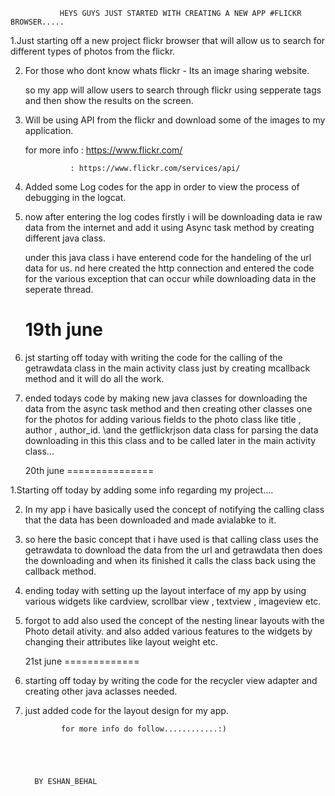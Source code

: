 

               HEYS GUYS JUST STARTED WITH CREATING A NEW APP #FLICKR BROWSER.....

1.Just starting off a new project flickr browser that will allow us to search for 
  different types of photos from the flickr.

2. For those who dont know whats flickr - Its an image sharing website.

   so my app will allow users to search through flickr using sepperate tags and then
   show the results on the screen.

3. Will be using API from the flickr and download some of the images to my application.

   for more info : https://www.flickr.com/
                   
                 : https://www.flickr.com/services/api/

4. Added some Log codes for the app in order to view the process of debugging in the logcat.

5. now after entering the log codes firstly i will be downloading data ie raw data from the 
   internet and add it using Async task method by creating different java class.

   under this java class i have enterend code for the handeling of the url data for us.
   nd here created the http connection and entered the code for the various exception that
   can occur while downloading data in the seperate thread.



      19th june
   ==============

1. jst starting off today with writing the code for the calling of the getrawdata class
   in the main activity class just by creating mcallback method and it will do all the work.

2. ended todays code by making new java classes for downloading the data from the async task
   method and then creating other classes one for the photos for adding various fields to the
   photo class like title , author , author_id.
   \and the getflickrjson data class for parsing the data downloading in this this class and 
    to be called later in the main activity class...




     20th june
  ===============

1.Starting off today by adding some info regarding my project....

2. In my app i have basically used the concept of notifying the calling class that the data has been
   downloaded and made avialabke to it.

3. so here the basic concept that i have used is that calling class uses the getrawdata to download the 
   data from the url and getrawdata then does the downloading and when its finished it calls the class
   back using the callback method.

4. ending today with setting up the layout interface of my app by using various widgets like cardview,
   scrollbar view , textview , imageview etc.

5. forgot to add also used the concept of the nesting linear layouts with the Photo detail ativity.
   and also added various features to the widgets by changing their attributes like layout weight etc.



    21st june
  =============

1. starting off today by writing the code for the recycler view adapter and creating other java aclasses
   needed.

2. just added code for the layout design for my app.



















               for more info do follow............:)





         BY ESHAN_BEHAL






